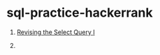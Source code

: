 # sql-practice-hackerrank

1) <a href = "https://github.com/hithesh111/sql-practice-hackerrank/blob/main/practice-problems/revising-the-select-query-1.md"> Revising the Select Query I </a>

2)
